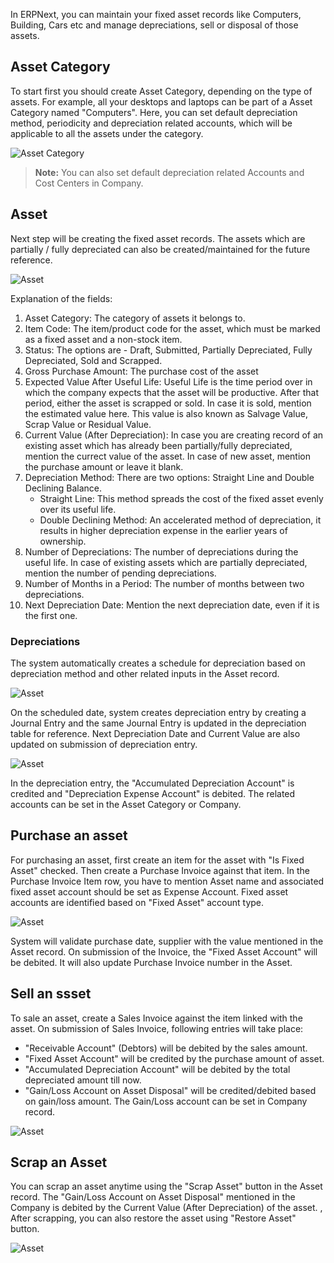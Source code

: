In ERPNext, you can maintain your fixed asset records like Computers, Building, Cars etc and manage depreciations, sell or disposal of those assets.

## Asset Category

To start first you should create Asset Category, depending on the type of assets. For example, all your desktops and laptops can be part of a Asset Category named "Computers". Here, you can set default depreciation method, periodicity and depreciation related accounts, which will be applicable to all the assets under the category.

<img class="screenshot" alt="Asset Category" src="{{docs_base_url}}/assets/img/accounts/asset-category.png">

> **Note:** You can also set default depreciation related Accounts and Cost Centers in Company.


## Asset

Next step will be creating the fixed asset records. The assets which are partially / fully depreciated can also be created/maintained for the future reference.

<img class="screenshot" alt="Asset" src="{{docs_base_url}}/assets/img/accounts/asset.png">

Explanation of the fields:

1. Asset Category: The category of assets it belongs to.
2. Item Code: The item/product code for the asset, which must be marked as a fixed asset and a non-stock item.
3. Status: The options are - Draft, Submitted, Partially Depreciated, Fully Depreciated, Sold and Scrapped.
4. Gross Purchase Amount: The purchase cost of the asset
5. Expected Value After Useful Life: Useful Life is the time period over in which the company expects that the asset will be productive. After that period, either the asset is scrapped or sold. In case it is sold, mention the estimated value here. This value is also known as Salvage Value, Scrap Value or Residual Value.
6. Current Value (After Depreciation): In case you are creating record of an existing asset which has already been partially/fully depreciated, mention the currect value of the asset. In case of new asset, mention the purchase amount or leave it blank.
7. Depreciation Method: There are two options: Straight Line and Double Declining Balance.
	- Straight Line: This method spreads the cost of the fixed asset evenly over its useful life.
	- Double Declining Method: An accelerated method of depreciation, it results in higher depreciation expense in the earlier years of ownership.
8. Number of Depreciations: The number of depreciations during the useful life. In case of existing assets which are partially depreciated, mention the number of pending depreciations.
9. Number of Months in a Period: The number of months between two depreciations.
10. Next Depreciation Date: Mention the next depreciation date, even if it is the first one.

### Depreciations

The system automatically creates a schedule for depreciation based on depreciation method and other related inputs in the Asset record.

<img class="screenshot" alt="Asset" src="{{docs_base_url}}/assets/img/accounts/depreciation-schedule.png">

On the scheduled date, system creates depreciation entry by creating a Journal Entry and the same Journal Entry is updated in the depreciation table for reference. Next Depreciation Date and Current Value are also updated on submission of depreciation entry.

<img class="screenshot" alt="Asset" src="{{docs_base_url}}/assets/img/accounts/depreciation-entry.png">

In the depreciation entry, the "Accumulated Depreciation Account" is credited and "Depreciation Expense Account" is debited. The related accounts can be set in the Asset Category or Company.


## Purchase an asset

For purchasing an asset, first create an item for the asset with "Is Fixed Asset" checked. Then create a Purchase Invoice against that item. In the Purchase Invoice Item row, you have to mention Asset name and associated fixed asset account should be set as Expense Account. Fixed asset accounts are identified based on "Fixed Asset" account type.

<img class="screenshot" alt="Asset" src="{{docs_base_url}}/assets/img/accounts/asset-purchase-invoice.png">

System will validate purchase date, supplier with the value mentioned in the Asset record. On submission of the Invoice, the "Fixed Asset Account" will be debited. It will also update Purchase Invoice number in the Asset.


## Sell an ssset

To sale an asset, create a Sales Invoice against the item linked with the asset. On submission of Sales Invoice, following entries will take place:

- "Receivable Account" (Debtors) will be debited by the sales amount.
- "Fixed Asset Account" will be credited by the purchase amount of asset.
- "Accumulated Depreciation Account" will be debited by the total depreciated amount till now.
- "Gain/Loss Account on Asset Disposal" will be credited/debited based on gain/loss amount. The Gain/Loss account can be set in Company record.

<img class="screenshot" alt="Asset" src="{{docs_base_url}}/assets/img/accounts/asset-sales.png">


## Scrap an Asset

You can scrap an asset anytime using the "Scrap Asset" button in the Asset record. The "Gain/Loss Account on Asset Disposal" mentioned in the Company is debited by the Current Value (After Depreciation) of the asset. , After scrapping, you can also restore the asset using "Restore Asset" button.

<img class="screenshot" alt="Asset" src="{{docs_base_url}}/assets/img/accounts/scrap-journal-entry.png">